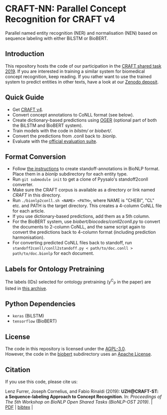 # CRAFT-NN: Parallel Concept Recognition for CRAFT v4

Parallel named entity recognition (NER) and normalisation (NEN) based on sequence labeling with either BiLSTM or BioBERT.

## Introduction

This repository hosts the code of our participation in the [CRAFT shared task 2019](https://sites.google.com/view/craft-shared-task-2019/).
If you are interested in training a similar system for biomedical concept recognition, keep reading.
If you rather want to use the trained system to predict entities in other texts, have a look at our [Zenodo deposit](https://doi.org/10.5281/zenodo.3822363).

## Quick Guide

- Get [CRAFT v4](https://github.com/UCDenver-ccp/CRAFT).
- Convert concept annotations to CoNLL format (see below).
- Create dictionary-based predictions using [OGER](https://github.com/OntoGene/OGER) (optional part of both the BiLSTM and BioBERT system).
- Train models with the code in _bilstm/_ or _biobert/_.
- Convert the predictions from .conll back to .bionlp.
- Evaluate with the [official evaluation suite](https://github.com/UCDenver-ccp/craft-shared-tasks).


## Format Conversion

- Follow [the instructions](https://github.com/UCDenver-ccp/CRAFT/wiki/Alternative-annotation-file-formats) to create standoff-annotations in BioNLP format. Place them in a _bionlp_ subdirectory for each entity type.
- Run `git submodule init` to get a clone of Pyysalo's standoff2conll converter.
- Make sure the CRAFT corpus is available as a directory or link named _CRAFT_ in this directory.
- Run `./bionlp2conll.sh <NAME> <PATH>`, where NAME is "CHEBI", "CL" etc. and PATH is the target directory. This creates a 4-column CoNLL file for each article.
- If you use dictionary-based predictions, add them as a 5th column.
- For the BioBERT system, use _biobert/biocodes/conll2conll.py_ to convert the documents to 2-column CoNLL, and the same script again to convert the predictions back to 4-column format (including prediction harmonisation).
- For converting predicted CoNLL files back to standoff, run `standoff2conll/conll2standoff.py < path/to/doc.conll > path/to/doc.bionlp` for each document.


## Labels for Ontology Pretraining

The labels (IDs) selected for ontology pretraining (y<sup>C</sup><sub>P</sub> in the paper) are listed in [this archive](top-1000-ids.tar.gz).


## Python Dependencies

- `keras` (BiLSTM)
- `tensorflow` (BioBERT)


## License

The code in this repository is licensed under the [AGPL-3.0](LICENSE).  
However, the code in the [biobert](/biobert) subdirectory uses an [Apache License](/biobert/LICENSE).


## Citation

If you use this code, please cite us:

Lenz Furrer, Joseph Cornelius, and Fabio Rinaldi (2019):
**UZH@CRAFT-ST: a Sequence-labeling Approach to Concept Recognition**.
In: *Proceedings of The 5th Workshop on BioNLP Open Shared Tasks (BioNLP-OST 2019)*.
| [PDF](https://www.aclweb.org/anthology/D19-5726.pdf)
| [bibtex](https://github.com/OntoGene/craft-st/wiki/uploads/furrer-et-al-2019.bib) |
